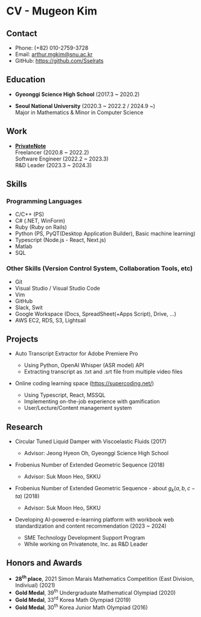 # CV - Mugeon Kim

## Contact

- Phone: (+82) 010-2759-3728
- Email: arthur.mgkim@snu.ac.kr
- GitHub: https://github.com/Sselrats

## Education

- **Gyeonggi Science High School** (2017.3 ~ 2020.2)

- **Seoul National University** (2020.3 ~ 2022.2 / 2024.9 ~) \
  Major in Mathematics & Minor in Computer Science

## Work

- [**PrivateNote**](https://www.privatenote.co.kr/) \
  Freelancer (2020.8 ~ 2022.2) \
  Software Engineer (2022.2 ~ 2023.3) \
  R&D Leader (2023.3 ~ 2024.3)

## Skills

### Programming Languages

- C/C++ (PS)
- C# (.NET, WinForm)
- Ruby (Ruby on Rails)
- Python (PS, PyQT(Desktop Application Builder), Basic machine learning)
- Typescript (Node.js - React, Next.js)
- Matlab
- SQL

### Other Skills (Version Control System, Collaboration Tools, etc)

- Git
- Visual Studio / Visual Studio Code
- Vim
- GitHub
- Slack, Swit
- Google Workspace (Docs, SpreadSheet(+Apps Script), Drive, ...)
- AWS EC2, RDS, S3, Lightsail

## Projects

- Auto Transcript Extractor for Adobe Premiere Pro

  - Using Python, OpenAI Whisper (ASR model) API
  - Extracting transcript as .txt and .srt file from multiple video files

- Online coding learning space (https://supercoding.net/)

  - Using Typescript, React, MSSQL
  - Implementing on-the-job experience with gamification
  - User/Lecture/Content management system

## Research

- Circular Tuned Liquid Damper with Viscoelastic Fluids (2017)

  - Advisor: Jeong Hyeon Oh, Gyeonggi Science High School

- Frobenius Number of Extended Geometric Sequence (2018)

  - Advisor: Suk Moon Heo, SKKU

- Frobenius Number of Extended Geometric Sequence - about $g_k(a,b,c-ta)$ (2018)

  - Advisor: Suk Moon Heo, SKKU

- Developing AI-powered e-learning platform with workbook web standardization and content recommendation (2023 ~ 2024)

  - SME Technology Development Support Program
  - While working on Privatenote, Inc. as R&D Leader

## Honors and Awards

- **28<sup>th</sup> place**, 2021 Simon Marais Mathematics Competition (East Division, Indiviual) (2021)
- **Gold Medal**, 39<sup>th</sup> Undergraduate Mathematical Olympiad (2020)
- **Gold Medal**, 33<sup>rd</sup> Korea Math Olympiad (2019)
- **Gold Medal**, 30<sup>th</sup> Korea Junior Math Olympiad (2016)

